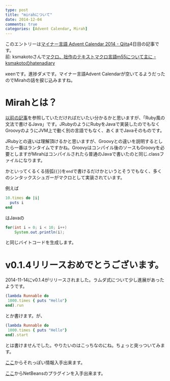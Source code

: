 ```yaml
---
type: post
title: "mirahについて"
date: 2014-12-04
comments: true
categories: [Advent Calendar, Mirah]
---
```

このエントリーは[マイナー言語 Advent Calendar 2014 - Qiita](http://qiita.com/advent-calendar/2014/minor-language)4日目の記事です。  
前: ksmakotoさんで[マクロ、拙作のテキストマクロ言語m55について主に - ksmakotoのhatenadiary](http://ksmakoto.hatenadiary.com/entry/2014/12/03/002435)

κeenです。進捗ダメです。マイナー言語Advent Calendarが空いてるようだったのでMirahの話を捩じ込みますね。
<!--more-->
# Mirahとは？
[以前の記事](http://keens.github.io/blog/2014/08/07/mirah-0-dot-1-3/)を参照していただければだいたい分かるかと思いますが、「Ruby風の文法で書けるJava」です。JRubyのようにRubyをJavaで実装したのでもなくGroovyのようにJVM上で動く別の言語でもなく、あくまでJavaそのものです。

JRubyとの違いは理解頂けるかと思いますが、Groovyとの違いを説明するとしたら一番はランタイムですかね。Groovyはコンパイル後のソースもGroovyを必要としますがMirahはコンパイルされたら普通のJavaで書いたのと同じ.classファイルになります。

かといってくるくる括弧(`{}`)を`end`で書けるだけかというとそうでもなく、多くのシンタックスシュガーがマクロとして実装されています。

例えば

```ruby
10.times do |i|
  puts i
end
```

はJavaの

```java
for(int i = 0; i < 10; i++)
    System.out.println(i);
```

と同じバイトコードを生成します。

# v0.1.4リリースおめでとうございます。
2014-11-14にv0.1.4がリリースされました。ラムダ式について少し進展があったようです。

```ruby
(lambda Runnable do
 1000.times { puts "Hello"}
end).run
```
とか書けます。が、

```ruby
(lambda Runnable do
 1000.times { puts "Hello"}
end).start
```

とは書けませんでした。やりたいのはこっちなのにね。ちょっと突っついてみます。

[ここ](https://github.com/mirah/mirah)からそれっぽい情報入手出来ます。

[ここ](https://github.com/shannah/mirah-nbm)からNetBeansのプラグインを入手出来ます。


